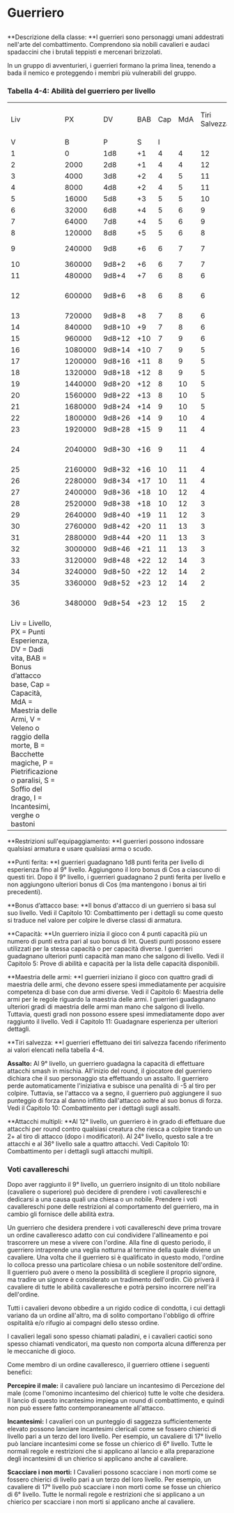 # Guerriero

## <span id="anchor"></span>

**Descrizione della classe: **I guerrieri sono personaggi umani
addestrati nell'arte del combattimento. Comprendono sia nobili cavalieri
e audaci spadaccini che i brutali teppisti e mercenari brizzolati.

In un gruppo di avventurieri, i guerrieri formano la prima linea,
tenendo a bada il nemico e proteggendo i membri più vulnerabili del
gruppo.

### **Tabella** 4-4: **Abilità del guerriero per livello**

<table>
<tbody>
<tr class="odd">
<td><p>Liv</p></td>
<td><p>PX</p></td>
<td><p>DV</p></td>
<td><p>BAB</p></td>
<td><p>Cap</p></td>
<td><p>MdA</p></td>
<td>Tiri Salvezza</td>
<td><p>Abilità speciali</p></td>
<td></td>
<td></td>
<td></td>
<td></td>
</tr>
<tr class="even">
<td>V</td>
<td>B</td>
<td>P</td>
<td>S</td>
<td>I</td>
<td></td>
<td></td>
<td></td>
<td></td>
<td></td>
<td></td>
<td></td>
</tr>
<tr class="odd">
<td>1</td>
<td>0</td>
<td>1d8</td>
<td>+1</td>
<td>4</td>
<td>4</td>
<td>12</td>
<td>13</td>
<td>14</td>
<td>15</td>
<td>16</td>
<td></td>
</tr>
<tr class="even">
<td>2</td>
<td>2000</td>
<td>2d8</td>
<td>+1</td>
<td>4</td>
<td>4</td>
<td>12</td>
<td>13</td>
<td>14</td>
<td>15</td>
<td>16</td>
<td></td>
</tr>
<tr class="odd">
<td>3</td>
<td>4000</td>
<td>3d8</td>
<td>+2</td>
<td>4</td>
<td>5</td>
<td>11</td>
<td>12</td>
<td>13</td>
<td>14</td>
<td>15</td>
<td></td>
</tr>
<tr class="even">
<td>4</td>
<td>8000</td>
<td>4d8</td>
<td>+2</td>
<td>4</td>
<td>5</td>
<td>11</td>
<td>12</td>
<td>13</td>
<td>14</td>
<td>15</td>
<td></td>
</tr>
<tr class="odd">
<td>5</td>
<td>16000</td>
<td>5d8</td>
<td>+3</td>
<td>5</td>
<td>5</td>
<td>10</td>
<td>11</td>
<td>12</td>
<td>13</td>
<td>14</td>
<td></td>
</tr>
<tr class="even">
<td>6</td>
<td>32000</td>
<td>6d8</td>
<td>+4</td>
<td>5</td>
<td>6</td>
<td>9</td>
<td>10</td>
<td>11</td>
<td>12</td>
<td>13</td>
<td></td>
</tr>
<tr class="odd">
<td>7</td>
<td>64000</td>
<td>7d8</td>
<td>+4</td>
<td>5</td>
<td>6</td>
<td>9</td>
<td>10</td>
<td>11</td>
<td>12</td>
<td>13</td>
<td></td>
</tr>
<tr class="even">
<td>8</td>
<td>120000</td>
<td>8d8</td>
<td>+5</td>
<td>5</td>
<td>6</td>
<td>8</td>
<td>9</td>
<td>10</td>
<td>11</td>
<td>12</td>
<td></td>
</tr>
<tr class="odd">
<td>9</td>
<td>240000</td>
<td>9d8</td>
<td>+6</td>
<td>6</td>
<td>7</td>
<td>7</td>
<td>8</td>
<td>9</td>
<td>10</td>
<td>11</td>
<td>Assalto / Parare</td>
</tr>
<tr class="even">
<td>10</td>
<td>360000</td>
<td>9d8+2</td>
<td>+6</td>
<td>6</td>
<td>7</td>
<td>7</td>
<td>8</td>
<td>9</td>
<td>10</td>
<td>11</td>
<td></td>
</tr>
<tr class="odd">
<td>11</td>
<td>480000</td>
<td>9d8+4</td>
<td>+7</td>
<td>6</td>
<td>8</td>
<td>6</td>
<td>7</td>
<td>8</td>
<td>9</td>
<td>10</td>
<td></td>
</tr>
<tr class="even">
<td>12</td>
<td>600000</td>
<td>9d8+6</td>
<td>+8</td>
<td>6</td>
<td>8</td>
<td>6</td>
<td>7</td>
<td>8</td>
<td>9</td>
<td>10</td>
<td>Attacchi multipli (2)</td>
</tr>
<tr class="odd">
<td>13</td>
<td>720000</td>
<td>9d8+8</td>
<td>+8</td>
<td>7</td>
<td>8</td>
<td>6</td>
<td>6</td>
<td>7</td>
<td>8</td>
<td>9</td>
<td></td>
</tr>
<tr class="even">
<td>14</td>
<td>840000</td>
<td>9d8+10</td>
<td>+9</td>
<td>7</td>
<td>8</td>
<td>6</td>
<td>6</td>
<td>7</td>
<td>8</td>
<td>9</td>
<td></td>
</tr>
<tr class="odd">
<td>15</td>
<td>960000</td>
<td>9d8+12</td>
<td>+10</td>
<td>7</td>
<td>9</td>
<td>6</td>
<td>6</td>
<td>7</td>
<td>8</td>
<td>9</td>
<td></td>
</tr>
<tr class="even">
<td>16</td>
<td>1080000</td>
<td>9d8+14</td>
<td>+10</td>
<td>7</td>
<td>9</td>
<td>5</td>
<td>6</td>
<td>6</td>
<td>7</td>
<td>8</td>
<td></td>
</tr>
<tr class="odd">
<td>17</td>
<td>1200000</td>
<td>9d8+16</td>
<td>+11</td>
<td>8</td>
<td>9</td>
<td>5</td>
<td>6</td>
<td>6</td>
<td>7</td>
<td>8</td>
<td></td>
</tr>
<tr class="even">
<td>18</td>
<td>1320000</td>
<td>9d8+18</td>
<td>+12</td>
<td>8</td>
<td>9</td>
<td>5</td>
<td>6</td>
<td>6</td>
<td>7</td>
<td>8</td>
<td></td>
</tr>
<tr class="odd">
<td>19</td>
<td>1440000</td>
<td>9d8+20</td>
<td>+12</td>
<td>8</td>
<td>10</td>
<td>5</td>
<td>5</td>
<td>6</td>
<td>6</td>
<td>7</td>
<td></td>
</tr>
<tr class="even">
<td>20</td>
<td>1560000</td>
<td>9d8+22</td>
<td>+13</td>
<td>8</td>
<td>10</td>
<td>5</td>
<td>5</td>
<td>6</td>
<td>6</td>
<td>7</td>
<td></td>
</tr>
<tr class="odd">
<td>21</td>
<td>1680000</td>
<td>9d8+24</td>
<td>+14</td>
<td>9</td>
<td>10</td>
<td>5</td>
<td>5</td>
<td>6</td>
<td>6</td>
<td>7</td>
<td></td>
</tr>
<tr class="even">
<td>22</td>
<td>1800000</td>
<td>9d8+26</td>
<td>+14</td>
<td>9</td>
<td>10</td>
<td>4</td>
<td>5</td>
<td>5</td>
<td>5</td>
<td>6</td>
<td></td>
</tr>
<tr class="odd">
<td>23</td>
<td>1920000</td>
<td>9d8+28</td>
<td>+15</td>
<td>9</td>
<td>11</td>
<td>4</td>
<td>5</td>
<td>5</td>
<td>5</td>
<td>6</td>
<td></td>
</tr>
<tr class="even">
<td>24</td>
<td>2040000</td>
<td>9d8+30</td>
<td>+16</td>
<td>9</td>
<td>11</td>
<td>4</td>
<td>5</td>
<td>5</td>
<td>5</td>
<td>6</td>
<td>Attacchi multipli (3)</td>
</tr>
<tr class="odd">
<td>25</td>
<td>2160000</td>
<td>9d8+32</td>
<td>+16</td>
<td>10</td>
<td>11</td>
<td>4</td>
<td>4</td>
<td>5</td>
<td>4</td>
<td>5</td>
<td></td>
</tr>
<tr class="even">
<td>26</td>
<td>2280000</td>
<td>9d8+34</td>
<td>+17</td>
<td>10</td>
<td>11</td>
<td>4</td>
<td>4</td>
<td>5</td>
<td>4</td>
<td>5</td>
<td></td>
</tr>
<tr class="odd">
<td>27</td>
<td>2400000</td>
<td>9d8+36</td>
<td>+18</td>
<td>10</td>
<td>12</td>
<td>4</td>
<td>4</td>
<td>5</td>
<td>4</td>
<td>5</td>
<td></td>
</tr>
<tr class="even">
<td>28</td>
<td>2520000</td>
<td>9d8+38</td>
<td>+18</td>
<td>10</td>
<td>12</td>
<td>3</td>
<td>4</td>
<td>4</td>
<td>3</td>
<td>4</td>
<td></td>
</tr>
<tr class="odd">
<td>29</td>
<td>2640000</td>
<td>9d8+40</td>
<td>+19</td>
<td>11</td>
<td>12</td>
<td>3</td>
<td>4</td>
<td>4</td>
<td>3</td>
<td>4</td>
<td></td>
</tr>
<tr class="even">
<td>30</td>
<td>2760000</td>
<td>9d8+42</td>
<td>+20</td>
<td>11</td>
<td>13</td>
<td>3</td>
<td>4</td>
<td>4</td>
<td>3</td>
<td>4</td>
<td></td>
</tr>
<tr class="odd">
<td>31</td>
<td>2880000</td>
<td>9d8+44</td>
<td>+20</td>
<td>11</td>
<td>13</td>
<td>3</td>
<td>3</td>
<td>3</td>
<td>2</td>
<td>3</td>
<td></td>
</tr>
<tr class="even">
<td>32</td>
<td>3000000</td>
<td>9d8+46</td>
<td>+21</td>
<td>11</td>
<td>13</td>
<td>3</td>
<td>3</td>
<td>3</td>
<td>2</td>
<td>3</td>
<td></td>
</tr>
<tr class="odd">
<td>33</td>
<td>3120000</td>
<td>9d8+48</td>
<td>+22</td>
<td>12</td>
<td>14</td>
<td>3</td>
<td>3</td>
<td>3</td>
<td>2</td>
<td>3</td>
<td></td>
</tr>
<tr class="even">
<td>34</td>
<td>3240000</td>
<td>9d8+50</td>
<td>+22</td>
<td>12</td>
<td>14</td>
<td>2</td>
<td>2</td>
<td>2</td>
<td>2</td>
<td>2</td>
<td></td>
</tr>
<tr class="odd">
<td>35</td>
<td>3360000</td>
<td>9d8+52</td>
<td>+23</td>
<td>12</td>
<td>14</td>
<td>2</td>
<td>2</td>
<td>2</td>
<td>2</td>
<td>2</td>
<td></td>
</tr>
<tr class="even">
<td>36</td>
<td>3480000</td>
<td>9d8+54</td>
<td>+23</td>
<td>12</td>
<td>15</td>
<td>2</td>
<td>2</td>
<td>2</td>
<td>2</td>
<td>2</td>
<td>Attacchi multipli (4)</td>
</tr>
<tr class="odd">
<td>Liv = Livello, PX = Punti Esperienza, DV = Dadi vita, BAB = Bonus d’attacco base, Cap = Capacità, MdA = Maestria delle Armi, V = Veleno o raggio della morte, B = Bacchette magiche, P = Pietrificazione o paralisi, S = Soffio del drago, I = Incantesimi, verghe o bastoni</td>
<td></td>
<td></td>
<td></td>
<td></td>
<td></td>
<td></td>
<td></td>
<td></td>
<td></td>
<td></td>
<td></td>
</tr>
</tbody>
</table>

**Restrizioni sull'equipaggiamento: **I guerrieri possono indossare
qualsiasi armatura e usare qualsiasi arma o scudo.

**Punti ferita: **I guerrieri guadagnano 1d8 punti ferita per livello di
esperienza fino al 9° livello. Aggiungono il loro bonus di Cos a
ciascuno di questi tiri. Dopo il 9° livello, i guerrieri guadagnano 2
punti ferita per livello e non aggiungono ulteriori bonus di Cos (ma
mantengono i bonus ai tiri precedenti).

<span id="anchor-1"></span>**Bonus d’attacco base: **Il bonus d'attacco
di un guerriero si basa sul suo livello. Vedi il Capitolo 10:
Combattimento per i dettagli su come questo si traduce nel valore per
colpire le diverse classi di armatura.

<span id="anchor-2"></span>**Capacità: **Un guerriero inizia il gioco
con 4 punti capacità più un numero di punti extra pari al suo bonus di
Int. Questi punti possono essere utilizzati per la stessa capacità o per
capacità diverse. I guerrieri guadagnano ulteriori punti capacità man
mano che salgono di livello. Vedi il Capitolo 5: Prove di abilità e
capacità per la lista delle capacità disponibili.

<span id="anchor-3"></span>**Maestria delle armi: **I guerrieri iniziano
il gioco con quattro gradi di maestria delle armi, che devono essere
spesi immediatamente per acquisire competenza di base con due armi
diverse. Vedi il Capitolo 6: Maestria delle armi per le regole riguardo
la maestria delle armi. I guerrieri guadagnano ulteriori gradi di
maestria delle armi man mano che salgono di livello. Tuttavia, questi
gradi non possono essere spesi immediatamente dopo aver raggiunto il
livello. Vedi il Capitolo 11: Guadagnare esperienza per ulteriori
dettagli.

<span id="anchor-4"></span>**Tiri salvezza: **I guerrieri effettuano dei
tiri salvezza facendo riferimento ai valori elencati nella tabella 4-4.

**Assalto:** Al 9° livello, un guerriero guadagna la capacità di
effettuare attacchi smash in mischia. All'inizio del round, il giocatore
del guerriero dichiara che il suo personaggio sta effettuando un
assalto. Il guerriero perde automaticamente l'iniziativa e subisce una
penalità di -5 al tiro per colpire. Tuttavia, se l'attacco va a segno,
il guerriero può aggiungere il suo punteggio di forza al danno inflitto
dall'attacco aoltre al suo bonus di forza. Vedi il Capitolo 10:
Combattimento per i dettagli sugli assalti.

**Attacchi multipli: **Al 12° livello, un guerriero è in grado di
effettuare due attacchi per round contro qualsiasi creatura che riesca a
colpire tirando un 2+ al tiro di attacco (dopo i modificatori). Al 24°
livello, questo sale a tre attacchi e al 36° livello sale a quattro
attacchi. Vedi Capitolo 10: Combattimento per i dettagli sugli attacchi
multipli.

### Voti cavallereschi

Dopo aver raggiunto il 9° livello, un guerriero insignito di un titolo
nobiliare (cavaliere o superiore) può decidere di prendere i voti
cavallereschi e dedicarsi a una causa quali una chiesa o un nobile.
Prendere i voti cavallereschi pone delle restrizioni al comportamento
del guerriero, ma in cambio gli fornisce delle abilità extra.

Un guerriero che desidera prendere i voti cavallereschi deve prima
trovare un ordine cavalleresco adatto con cui condividere l'allineamento
e poi trascorrere un mese a vivere con l'ordine. Alla fine di questo
periodo, il guerriero intraprende una veglia notturna al termine della
quale diviene un cavaliere. Una volta che il guerriero si è qualificato
in questo modo, l'ordine lo colloca presso una particolare chiesa o un
nobile sostenitore dell'ordine. Il guerriero può avere o meno la
possibilità di scegliere il proprio signore, ma tradire un signore è
considerato un tradimento dell'ordin. Ciò priverà il cavaliere di tutte
le abilità cavalleresche e potrà persino incorrere nell'ira dell'ordine.

Tutti i cavalieri devono obbedire a un rigido codice di condotta, i cui
dettagli variano da un ordine all'altro, ma di solito comportano
l'obbligo di offrire ospitalità e/o rifugio ai compagni dello stesso
ordine.

I cavalieri legali sono spesso chiamati paladini, e i cavalieri caotici
sono spesso chiamati vendicatori, ma questo non comporta alcuna
differenza per le meccaniche di gioco.

Come membro di un ordine cavalleresco, il guerriero ottiene i seguenti
benefici:

**Percepire il male:** il cavaliere può lanciare un incantesimo di
Percezione del male (come l'omonimo incantesimo del chierico) tutte le
volte che desidera. Il lancio di questo incantesimo impiega un round di
combattimento, e quindi non può essere fatto contemporaneamente
all'attacco.

**Incantesimi:** I cavalieri con un punteggio di saggezza
sufficientemente elevato possono lanciare incantesimi clericali come se
fossero chierici di livello pari a un terzo del loro livello. Per
esempio, un cavaliere di 17° livello può lanciare incantesimi come se
fosse un chierico di 6° livello. Tutte le normali regole e restrizioni
che si applicano al lancio e alla preparazione degli incantesimi di un
chierico si applicano anche al cavaliere.

**Scacciare i non morti:** I Cavalieri possono scacciare i non morti
come se fossero chierici di livello pari a un terzo del loro livello.
Per esempio, un cavaliere di 17° livello può scacciare i non morti come
se fosse un chierico di 6° livello. Tutte le normali regole e
restrizioni che si applicano a un chierico per scacciare i non morti si
applicano anche al cavaliere.
